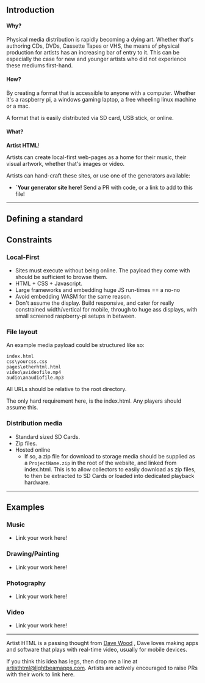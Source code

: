 ## Introduction

#### Why? 

Physical media distribution is rapidly becoming a dying art. Whether that's authoring CDs, DVDs, Cassette Tapes or VHS, the means of physical production for artists has an increasing bar of entry to it. This can be especially the case for new and younger artists who did not experience these mediums first-hand.

#### How?

By creating a format that is accessible to anyone with a computer. Whether it's a raspberry pi, a windows gaming laptop, a free wheeling linux machine or a mac. 

A format that is easily distributed via SD card, USB stick, or online.

#### What?

**Artist HTML**! 

Artists can create local-first web-pages as a home for their music, their visual artwork, whether that's images or video.

Artists can hand-craft these sites, or use one of the generators available: 

* **`Your generator site here!**  Send a PR with code, or a link to add to this file!

--------
## Defining a standard

## Constraints

### Local-First

* Sites must execute without being online. The payload they come with should be sufficient to browse them.
* HTML + CSS + Javascript.
* Large frameworks and embedding huge JS run-times == a no-no
* Avoid embedding WASM for the same reason. 
* Don't assume the display. Build responsive, and cater for really constrained width/vertical for mobile, through to huge ass displays, with small screened raspberry-pi setups in between.
### File layout

An example media payload could be structured like so:

```
index.html
css\yourcss.css
pages\otherhtml.html
video\avideofile.mp4
audio\anaudiofile.mp3
```

All URLs should be relative to the root directory.

The only hard requirement here, is the index.html. Any players should assume this.
### Distribution media

* Standard sized SD Cards.
* Zip files.
* Hosted online
	* If so, a zip file for download to storage media should be supplied as a `ProjectName.zip` in the root of the website, and linked from index.html. This is to allow collectors to easily download as zip files, to then be extracted to SD Cards or loaded into dedicated playback hardware.

-----
## Examples

### Music
* Link your work here!

### Drawing/Painting
* Link your work here!

### Photography
* Link your work here!

### Video
* Link your work here!

----

Artist HTML is a passing thought from [Dave Wood](https://lightbeamapps.com) , Dave loves making apps and software that plays with real-time video, usually for mobile devices.

If you think this idea has legs, then drop me a line at [artisthtml@lightbeamapps.com](mailto:artisthtml@lightbeamapps.com). Artists are actively encouraged to raise PRs with their work to link here.

